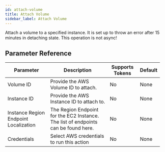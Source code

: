 ```yaml
---
id: attach-volume
title: Attach Volume
sidebar_label: Attach Volume
---
```



Attach a volume to a specified instance. It is set up to throw an error after 15 minutes in detaching state. This operation is not async!

## Parameter Reference
| Parameter | Description | Supports Tokens | Default |
| -- | -- | -- | -- |
| Volume ID | Provide the AWS Volume ID to attach. | No | None |
| Instance ID | Provide the AWS Instance ID to attach to. | No | None |
| Instance Region Endpoint Localization | The Region Endpoint for the EC2 Instance. The list of endpoints can be found here. | No | None |
| Credentials | Select AWS credentials to run this action | No | None |
